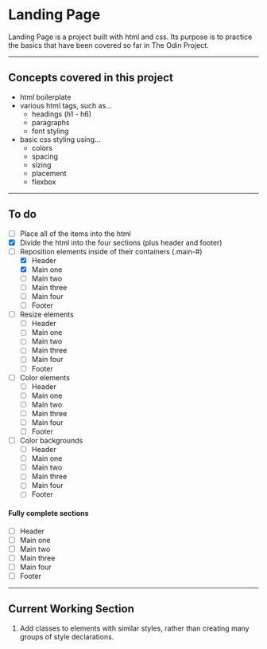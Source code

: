 # Landing Page

Landing Page is a project built with html and css. Its purpose is to practice the basics that have been covered so far in The Odin Project.

___

## Concepts covered in this project

- html boilerplate 
- various html tags, such as...
    - headings (h1 - h6)
    - paragraphs
    - font styling
- basic css styling using...
    - colors
    - spacing
    - sizing
    - placement
    - flexbox
___

## To do

- [ ] Place all of the items into the html
- [x] Divide the html into the four sections (plus header and footer)
- [ ] Reposition elements inside of their containers (.main-#)
  - [x] Header
  - [x] Main one <!--- This one is not perfect -->
  - [ ] Main two
  - [ ] Main three
  - [ ] Main four
  - [ ] Footer
- [ ] Resize elements
  - [ ] Header
  - [ ] Main one
  - [ ] Main two
  - [ ] Main three
  - [ ] Main four
  - [ ] Footer
- [ ] Color elements
  - [ ] Header
  - [ ] Main one
  - [ ] Main two
  - [ ] Main three
  - [ ] Main four
  - [ ] Footer
- [ ] Color backgrounds
  - [ ] Header
  - [ ] Main one
  - [ ] Main two
  - [ ] Main three
  - [ ] Main four
  - [ ] Footer

#### Fully complete sections

 - [ ] Header
 - [ ] Main one
 - [ ] Main two
 - [ ] Main three
 - [ ] Main four
 - [ ] Footer

___

## Current Working Section

 1. Add classes to elements with similar styles, rather than creating many groups of style declarations.